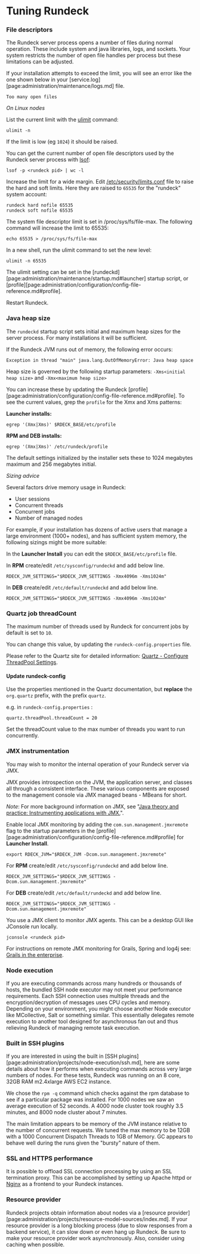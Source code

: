 # Tuning Rundeck

### File descriptors

The Rundeck server process opens a number of files during normal operation. These
include system and java libraries, logs, and sockets.
Your system restricts the number of open file handles per process
but these limitations can be adjusted.

If your installation attempts to exceed the limit, you will see an error
like the one shown below in your [service.log][page:administration/maintenance/logs.md] file.

    Too many open files

_On Linux nodes_

List the current limit with the [ulimit](https://ss64.com/bash/ulimit.html) command:

```{.bash}
ulimit -n
```

If the limit is low (eg `1024`) it should be raised.

You can get the current number of open file descriptors used by the
Rundeck server process with [lsof](https://linux.die.net/man/8/lsof):

```{.bash}
lsof -p <rundeck pid> | wc -l
```

Increase the limit for a wide margin.
Edit [/etc/security/limits.conf](https://ss64.com/bash/limits.conf.html) file
to raise the hard and soft limits. Here they are raised to `65535` for
the "rundeck" system account:

```{.bash}
rundeck hard nofile 65535
rundeck soft nofile 65535
```

The system file descriptor limit is set in /proc/sys/fs/file-max.
The following command will increase the limit to 65535:

```{.bash}
echo 65535 > /proc/sys/fs/file-max
```

In a new shell, run the ulimit command to set the new level:

```{.bash}
ulimit -n 65535
```

The ulimit setting can be set in the [rundeckd][page:administration/maintenance/startup.md#launcher]
startup script, or [profile][page:administration/configuration/config-file-reference.md#profile].

Restart Rundeck.

### Java heap size

The `rundeckd` startup script sets initial and maximum heap sizes
for the server process. For many installations it will be sufficient.

If the Rundeck JVM runs out of memory, the following error occurs:

    Exception in thread "main" java.lang.OutOfMemoryError: Java heap space

Heap size is governed by the following startup parameters:
`-Xms<initial heap size>` and `-Xmx<maximum heap size>`

You can increase these by updating the Rundeck [profile][page:administration/configuration/config-file-reference.md#profile].
To see the current values, grep the `profile` for
the Xmx and Xms patterns:

**Launcher installs:**

```{.bash}
egrep '(Xmx|Xms)' $RDECK_BASE/etc/profile
```

**RPM and DEB installs:**

```{.bash}
egrep '(Xmx|Xms)' /etc/rundeck/profile
```

The default settings initialized by the installer sets these to 1024 megabytes maximum and 256 megabytes initial.

_Sizing advice_

Several factors drive memory usage in Rundeck:

- User sessions
- Concurrent threads
- Concurrent jobs
- Number of managed nodes

For example, if your installation has dozens of active users that manage a large environment (1000+ nodes), and has sufficient system memory, the following sizings might be more suitable:

In the **Launcher Install** you can edit the `$RDECK_BASE/etc/profile` file.

In **RPM** create/edit `/etc/sysconfig/rundeckd` and add below line.

```{.bash}
RDECK_JVM_SETTINGS="$RDECK_JVM_SETTINGS -Xmx4096m -Xms1024m"
```

In **DEB** create/edit `/etc/default/rundeckd` and add below line.

```{.bash}
RDECK_JVM_SETTINGS="$RDECK_JVM_SETTINGS -Xmx4096m -Xms1024m"
```

### Quartz job threadCount

The maximum number of threads used by Rundeck for concurrent jobs
by default is set to `10`.

You can change this value, by updating the
`rundeck-config.properties` file.

Please refer to the Quartz site for detailed information:
[Quartz - Configure ThreadPool Settings][1].

[1]: http://www.quartz-scheduler.org/documentation/quartz-2.x/configuration/ConfigThreadPool.html#configure-threadpool-settings

#### Update rundeck-config

Use the properties mentioned in the Quartz documentation, but **replace** the `org.quartz` prefix, with the prefix `quartz`.

e.g. in `rundeck-config.properties` :

```{.properties}
quartz.threadPool.threadCount = 20
```

Set the threadCount value to the max number of threads you want to run concurrently.

### JMX instrumentation

You may wish to monitor the internal operation of your Rundeck server via JMX.

JMX provides introspection on the JVM, the application server,
and classes all through a consistent interface.
These various components are exposed to the management console
via JMX managed beans - MBeans for short.

_Note_: For more background information on JMX, see
"[Java theory and practice: Instrumenting applications with JMX.](https://www.ibm.com/developerworks/library/j-jtp09196/)".

Enable local JMX monitoring by adding the `com.sun.management.jmxremote`
flag to the startup parameters in the [profile][page:administration/configuration/config-file-reference.md#profile] for **Launcher Install**.

```{.bash}
export RDECK_JVM="$RDECK_JVM -Dcom.sun.management.jmxremote"
```

For **RPM** create/edit `/etc/sysconfig/rundeckd` and add below line.

```{.bash}
RDECK_JVM_SETTINGS="$RDECK_JVM_SETTINGS -Dcom.sun.management.jmxremote"
```

For **DEB** create/edit `/etc/default/rundeckd` and add below line.

```{.bash}
RDECK_JVM_SETTINGS="$RDECK_JVM_SETTINGS -Dcom.sun.management.jmxremote"
```

You use a JMX client to monitor JMX agents.
This can be a desktop GUI like JConsole run locally.

    jconsole <rundeck pid>

For instructions on remote JMX monitoring for Grails, Spring and log4j see:
[Grails in the enterprise](https://public.dhe.ibm.com/software/dw/java/j-grails12168-pdf.pdf).

### Node execution

If you are executing commands across many hundreds or thousands of hosts, the bundled SSH node executor may not meet your performance requirements. Each SSH connection uses multiple threads and the encryption/decryption of messages uses CPU cycles and memory. Depending on your environment, you might choose another Node executor like MCollective, Salt or something similar. This essentially delegates remote execution to another tool designed for asynchronous fan out and thus relieving Rundeck of managing remote task execution.

### Built in SSH plugins

If you are interested in using the built in [SSH plugins][page:administration/projects/node-execution/ssh.md], here are some details about how it performs when executing commands across very large numbers of nodes. For these tests, Rundeck was running on an 8 core, 32GB RAM m2.4xlarge AWS EC2 instance.

We chose the `rpm -q` command which checks against the rpm database to see if a particular package was installed. For 1000 nodes we saw an average execution of 52 seconds. A 4000 node cluster took roughly 3.5 minutes, and 8000 node cluster about 7 minutes.

The main limitation appears to be memory of the JVM instance relative to the number of concurrent requests. We tuned the max memory to be 12GB with a 1000 Concurrent Dispatch Threads to 1GB of Memory. GC appears to behave well during the runs given the "bursty" nature of them.

### SSL and HTTPS performance

It is possible to offload SSL connection processing by using an SSL termination proxy. This can be accomplished by setting up Apache httpd or [Nginx](https://en.wikipedia.org/wiki/Nginx) as a frontend to your Rundeck instances.

### Resource provider

Rundeck projects obtain information about nodes via a
[resource provider][page:administration/projects/resource-model-sources/index.md]. If your resource provider is a long blocking process (due to slow responses from a backend service), it can slow down or even hang up Rundeck. Be sure to make your resource provider work asynchronously.
Also, consider using caching when possible.

